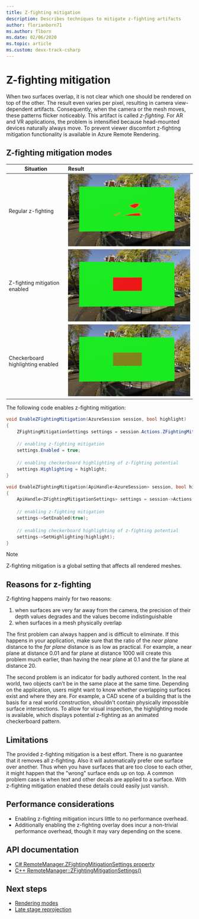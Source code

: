 ```yaml
---
title: Z-fighting mitigation
description: Describes techniques to mitigate z-fighting artifacts
author: florianborn71
ms.author: flborn
ms.date: 02/06/2020
ms.topic: article
ms.custom: devx-track-csharp
---
```


# Z-fighting mitigation

When two surfaces overlap, it is not clear which one should be rendered on top of the other. The result even varies per pixel, resulting in camera view-dependent artifacts. Consequently, when the camera or the mesh moves, these patterns flicker noticeably. This artifact is called *z-fighting*. For AR and VR applications, the problem is intensified because head-mounted devices naturally always move. To prevent viewer discomfort z-fighting mitigation functionality is available in Azure Remote Rendering.

## Z-fighting mitigation modes

|Situation                        | Result                               |
|---------------------------------|:-------------------------------------|
|Regular z-fighting               |![No deterministic precedence between red and green quads](./media/zfighting-0.png)|
|Z-fighting mitigation enabled    |![Red quad has precedence](./media/zfighting-1.png)|
|Checkerboard highlighting enabled|![Red and green quad toggle preference in checkerboard pattern](./media/zfighting-2.png)|

The following code enables z-fighting mitigation:

```cs
void EnableZFightingMitigation(AzureSession session, bool highlight)
{
    ZFightingMitigationSettings settings = session.Actions.ZFightingMitigationSettings;

    // enabling z-fighting mitigation
    settings.Enabled = true;

    // enabling checkerboard highlighting of z-fighting potential
    settings.Highlighting = highlight;
}
```

```cpp
void EnableZFightingMitigation(ApiHandle<AzureSession> session, bool highlight)
{
    ApiHandle<ZFightingMitigationSettings> settings = session->Actions()->GetZFightingMitigationSettings();

    // enabling z-fighting mitigation
    settings->SetEnabled(true);

    // enabling checkerboard highlighting of z-fighting potential
    settings->SetHighlighting(highlight);
}
```


> [!NOTE]
> Z-fighting mitigation is a global setting that affects all rendered meshes.

## Reasons for z-fighting

Z-fighting happens mainly for two reasons:

1. when surfaces are very far away from the camera, the precision of their depth values degrades and the values become indistinguishable
1. when surfaces in a mesh physically overlap

The first problem can always happen and is difficult to eliminate. If this happens in your application, make sure that the ratio of the *near plane* distance to the *far plane* distance is as low as practical. For example, a near plane at distance 0.01 and far plane at distance 1000 will create this problem much earlier, than having the near plane at 0.1 and the far plane at distance 20.

The second problem is an indicator for badly authored content. In the real world, two objects can't be in the same place at the same time. Depending on the application, users might want to know whether overlapping surfaces exist and where they are. For example, a CAD scene of a building that is the basis for a real world construction, shouldn't contain physically impossible surface intersections. To allow for visual inspection, the highlighting mode is available, which displays potential z-fighting as an animated checkerboard pattern.

## Limitations

The provided z-fighting mitigation is a best effort. There is no guarantee that it removes all z-fighting. Also it will automatically prefer one surface over another. Thus when you have surfaces that are too close to each other, it might happen that the "wrong" surface ends up on top. A common problem case is when text and other decals are applied to a surface. With z-fighting mitigation enabled these details could easily just vanish.

## Performance considerations

* Enabling z-fighting mitigation incurs little to no performance overhead.
* Additionally enabling the z-fighting overlay does incur a non-trivial performance overhead, though it may vary depending on the scene.

## API documentation

* [C# RemoteManager.ZFightingMitigationSettings property](https://docs.microsoft.com/dotnet/api/microsoft.azure.remoterendering.remotemanager.zfightingmitigationsettings)
* [C++ RemoteManager::ZFightingMitigationSettings()](https://docs.microsoft.com/cpp/api/remote-rendering/remotemanager#zfightingmitigationsettings)

## Next steps

* [Rendering modes](../../concepts/rendering-modes.md)
* [Late stage reprojection](late-stage-reprojection.md)
